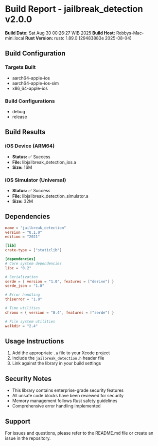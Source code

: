 # Build Report - jailbreak_detection v2.0.0

**Build Date:** Sat Aug 30 00:26:27 WIB 2025
**Build Host:** Robbys-Mac-mini.local
**Rust Version:** rustc 1.89.0 (29483883e 2025-08-04)

## Build Configuration

### Targets Built
- aarch64-apple-ios
- aarch64-apple-ios-sim
- x86_64-apple-ios

### Build Configurations
- debug
- release

## Build Results

### iOS Device (ARM64)
- **Status:** ✅ Success
- **File:** libjailbreak_detection_ios.a
- **Size:** 16M

### iOS Simulator (Universal)
- **Status:** ✅ Success
- **File:** libjailbreak_detection_simulator.a
- **Size:** 32M

## Dependencies

```toml
name = "jailbreak_detection"
version = "0.1.0"
edition = "2021"

[lib]
crate-type = ["staticlib"]

[dependencies]
# Core system dependencies
libc = "0.2"

# Serialization
serde = { version = "1.0", features = ["derive"] }
serde_json = "1.0"

# Error handling
thiserror = "1.0"

# Time utilities
chrono = { version = "0.4", features = ["serde"] }

# File system utilities
walkdir = "2.4"
```

## Usage Instructions

1. Add the appropriate `.a` file to your Xcode project
2. Include the `jailbreak_detection.h` header file
3. Link against the library in your build settings

## Security Notes

- This library contains enterprise-grade security features
- All unsafe code blocks have been reviewed for security
- Memory management follows Rust safety guidelines
- Comprehensive error handling implemented

## Support

For issues and questions, please refer to the README.md file or create an issue in the repository.
